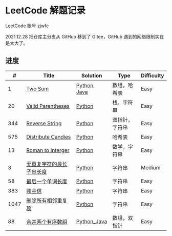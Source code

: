 # LeetCode 解题记录
LeetCode 账号 zjwfc

2021.12.28 把仓库主分支从 GitHub 移到了 Gitee，GitHub 遇到的网络限制实在是太大了。
## 进度

\# |Title|Solution| Type | Difficulty |
---|---|---|---|---|
1|[Two Sum](https://leetcode-cn.com/problems/two-sum/)|[Python](Python/1.py), [Java](Java/twosum.java)|数组，哈希表|Easy|
20|[Valid Parentheses](https://leetcode-cn.com/problems/valid-parentheses/)|[Python](./Problems/20_Valid_Parentheses.md)|栈，字符串|Easy
344|[Reverse String](https://leetcode-cn.com/problems/reverse-string/)|[Python](./Problems/344_Reverse_String.md)|双指针，字符串|Easy
575|[Distribute Candies](https://leetcode-cn.com/problems/distribute-candies/)|[Python](./Problems/575_Distribute_Candies.md)|哈希表|Easy
13|[Roman to Interger](https://leetcode-cn.com/problems/roman-to-integer/)|[Python](./Problems/13_Roman_to_Interger.md)|数学，字符串|Easy
3|[无重复字符的最长子串长度](https://leetcode-cn.com/problems/longest-substring-without-repeating-characters/)|[Python](Problems/3_Longest_Substring_Without_Repeating_Characters.md)|字符串|Medium
58|[最后一个单词长度](https://leetcode-cn.com/problems/length-of-last-word/)|[Python](Problems/58_Length_of_Last_Word.md)|字符串|Easy
383|[赎金信](https://leetcode-cn.com/problems/ransom-note/)|[Python](Problems/383_Ransom_Note.md)|字符串|Easy
1047|[删除所有相邻重复项](https://leetcode-cn.com/problems/remove-all-adjacent-duplicates-in-string/)|[Python](Problems/1047_Remove_All_Adjacent_Duplicates_In_String.md)|字符串|Easy
88|[合并两个有序数组](https://leetcode-cn.com/problems/merge-sorted-array/)|[Python_Java](Problems/88_合并两个有序数组.md)|数组，双指针|Easy